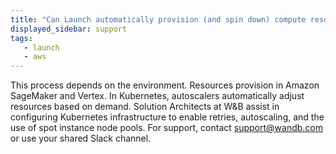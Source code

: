 ```yaml
---
title: "Can Launch automatically provision (and spin down) compute resources for me in the target environment?"
displayed_sidebar: support
tags:
   - launch
   - aws
---
```

This process depends on the environment. Resources provision in Amazon SageMaker and Vertex. In Kubernetes, autoscalers automatically adjust resources based on demand. Solution Architects at W&B assist in configuring Kubernetes infrastructure to enable retries, autoscaling, and the use of spot instance node pools. For support, contact support@wandb.com or use your shared Slack channel.